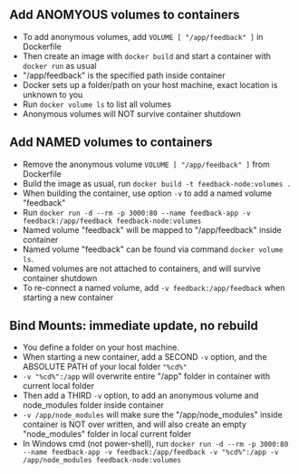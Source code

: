 ## Add ANOMYOUS volumes to containers
- To add anonymous volumes, add `VOLUME [ "/app/feedback" ]` in Dockerfile
- Then create an image with `docker build` and start a container with `docker run` as usual
- "/app/feedback" is the specified path inside container
- Docker sets up a folder/path on your host machine, exact location is unknown to you
- Run `docker volume ls` to list all volumes 
- Anonymous volumes will NOT survive container shutdown

## Add NAMED volumes to containers
- Remove the anonymous volume `VOLUME [ "/app/feedback" ]` from Dockerfile
- Build the image as usual, run `docker build -t feedback-node:volumes .`
- When building the container, use option `-v` to add a named volume "feedback"
- Run `docker run -d --rm -p 3000:80 --name feedback-app -v feedback:/app/feedback feedback-node:volumes`
- Named volume "feedback" will be mapped to "/app/feedback" inside container
- Named volume "feedback" can be found via command `docker volume ls`.
- Named volumes are not attached to containers, and will survive container shutdown
- To re-connect a named volume, add `-v feedback:/app/feedback` when starting a new container

## Bind Mounts: immediate update, no rebuild
- You define a folder on your host machine.
- When starting a new container, add a SECOND `-v` option, and the ABSOLUTE PATH of your local folder `"%cd%"`
- `-v "%cd%":/app` will overwrite entire "/app" folder in container with current local folder
- Then add a THIRD `-v` option, to add an anonymous volume and node_modules folder inside container
- `-v /app/node_modules` will make sure the "/app/node_modules" inside container is NOT over written, and will also create an empty "node_modules" folder in local current folder
- In Windows cmd (not power-shell), run `docker run -d --rm -p 3000:80 --name feedback-app -v feedback:/app/feedback -v "%cd%":/app -v /app/node_modules feedback-node:volumes`
